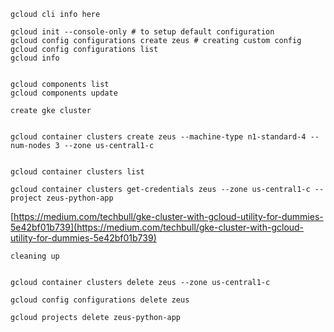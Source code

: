 ```gcloud cli info here```



````
gcloud init --console-only # to setup default configuration
gcloud config configurations create zeus # creating custom config
gcloud config configurations list
gcloud info 


gcloud components list
gcloud components update

````


```create gke cluster```


````

gcloud container clusters create zeus --machine-type n1-standard-4 --num-nodes 3 --zone us-central1-c


gcloud container clusters list

gcloud container clusters get-credentials zeus --zone us-central1-c --project zeus-python-app

````


[https://medium.com/techbull/gke-cluster-with-gcloud-utility-for-dummies-5e42bf01b739](https://medium.com/techbull/gke-cluster-with-gcloud-utility-for-dummies-5e42bf01b739)



```cleaning up```


````

gcloud container clusters delete zeus --zone us-central1-c

gcloud config configurations delete zeus

gcloud projects delete zeus-python-app

````
